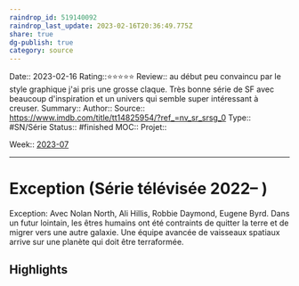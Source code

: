 ```yaml
---
raindrop_id: 519140092
raindrop_last_update: 2023-02-16T20:36:49.775Z
share: true
dg-publish: true
category: source
---
```


Date:: 2023-02-16
Rating::⭐⭐⭐⭐⭐
Review:: au début peu convaincu par le style graphique j'ai pris une grosse claque. Très bonne série de SF avec beaucoup d'inspiration et un univers qui semble super intéressant à creuser.
Summary:: 
Author::
Source:: https://www.imdb.com/title/tt14825954/?ref_=nv_sr_srsg_0
Type:: #SN/Série 
Status:: #finished 
MOC::
Projet:: 

Week:: [2023-07](../week/2023-07.md)

***
# Exception (Série télévisée 2022– )

Exception: Avec Nolan North, Ali Hillis, Robbie Daymond, Eugene Byrd. Dans un futur lointain, les êtres humains ont été contraints de quitter la terre et de migrer vers une autre galaxie. Une équipe avancée de vaisseaux spatiaux arrive sur une planète qui doit être terraformée.

## Highlights

